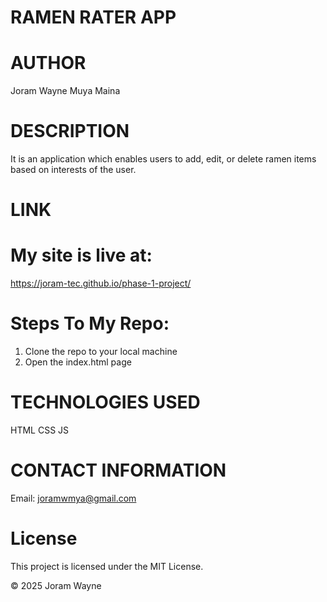 # RAMEN RATER APP

# AUTHOR
Joram Wayne Muya Maina

# DESCRIPTION
It is an application which enables users to add,  edit, or delete ramen items based on interests of the user.

# LINK

# My site is live at:
https://joram-tec.github.io/phase-1-project/

# Steps To My Repo:
1. Clone the repo to your local machine
2. Open the index.html page


# TECHNOLOGIES USED
HTML
CSS
JS

# CONTACT INFORMATION

Email: joramwmya@gmail.com

# License
This project is licensed under the MIT License.

© 2025 Joram Wayne
